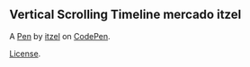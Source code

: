Vertical Scrolling Timeline mercado itzel
-----------------------------------------


A [Pen](http://codepen.io/beautyxiitzel/pen/VPYdqL) by [itzel](http://codepen.io/beautyxiitzel) on [CodePen](http://codepen.io/).

[License](http://codepen.io/beautyxiitzel/pen/VPYdqL/license).